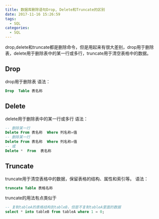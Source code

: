 ```yaml
---
title: 数据库删除语句Drop, Delete和Truncate的区别
date: 2017-11-16 15:26:59
tags:
  - SQL
categories:
  - SQL
---
```

drop,delete和truncate都是删除命令，但是用起来有很大差别，drop用于删除表，delete用于删除表中的某一行或多行，truncate用于清空表格中的数据。<!--more-->

## Drop
drop用于删除表
语法：
```sql
Drop  Table 表名称
```

## Delete
delete用于删除表中的某一行或多行
语法：
```sql
-- 删除某一行
Delete From 表名称  Where 列名称=值
-- 删除某一行
Delete From 表名称  Where 列名称=值
-- 或     
Delete *  From  表名称
```

## Truncate
truncate用于清空表格中的数据，保留表格的结构、属性和索引等。
语法：
```sql
truncate Table 表格名称
```

truncate的用法有点类似于
```sql
-- 复制tableA的表格结构到tableB，但是不复制tableA里面的数据
select * into tableB from tableA where 1 = 0; 
```